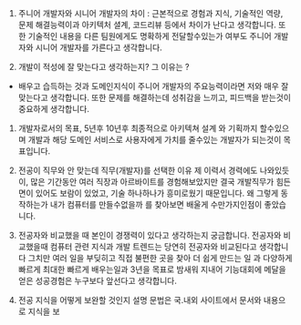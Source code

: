 1. 주니어 개발자와 시니어 개발자의 차이 : 근본적으로 경험과 지식, 기술적인 역량, 문제 해결능력이과 아키텍처 셜계, 코드리뷰 등에서 차이가 난다고 생각합니다. 또한 기술적인 내용을 다른 팀원에게도 명확하게 전달할수있는가 여부도 주니어 개발자와 시니어 개발자를 가른다고 생각합니다.

2. 개발이 적성에 잘 맞는다고 생각하는지? 그 이유는 ?
- 배우고 습득하는 것과 도메인지식이 주니어 개발자의 주요능력이라면 저와 매우 잘맞는다고 생각합니다.  또한 문제를 해결하는데 성취감을 느끼고, 피드백을 받는것이 중요하게 생각합니다.

1. 개발자로서의 목표, 5년후 10년후
최종적으로 아키텍쳐 설계 와 기획까지 할수있으며 개발과 해당 도메인 서비스로 사용자에게 가치를 줄수있는 개발자가 되는것이 목표입니다.

2. 전공이 직무와 안 맞는데 직무(개발자)를 선택한 이유
제 이력서 경력에도 나와있듯이, 많은 기간동안 여러 직장과 아르바이트를 경험해보았지만 결국 개발직무가 힘든면이 있어도 보람이 있었고, 기술 하나하나가 흥미로웠기 때문입니다. 왜 그렇게 동작하는가 내가 컴퓨터를 만들수없을까 를 찾아보면 배울게 수만가지인점이 좋았습니다.

3. 전공자와 비교했을 때 본인이 경쟁력이 있다고 생각하는지 궁금합니다.
전공자와 비교했을때 컴퓨터 관련 지식과 개발 트렌드는 당연히 전공자와 비교된다고 생각합니다 그치만 여러 일을 부딪히고 직접 불편한 곳을 찾아 더 쉽게 만드는 일 과 다양하게 빠르게 최대한 빠르게 배우는일과 3년을 목표로 밤새워 지내어 기능대회에 메달을 얻은 성공경험은 누구보다 앞선다고 생각합니다.

4. 전공 지식을 어떻게 보완할 것인지 설명
문법은 국.내외 사이트에서 문서와 내용으로 지식을 보